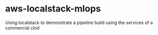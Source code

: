 # aws-localstack-mlops
Using localstack to demonstrate a pipeline build using the services of a commercial clod 

